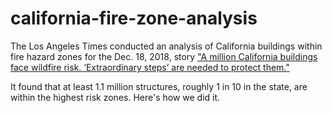 # california-fire-zone-analysis

The Los Angeles Times conducted an analysis of California buildings within fire hazard zones for the Dec. 18, 2018, story ["A million California buildings face wildfire risk. ‘Extraordinary steps’ are needed to protect them."](https://www.latimes.com/projects/la-me-california-buildings-in-fire-zones/)

It found that at least 1.1 million structures, roughly 1 in 10 in the state, are within the highest risk zones. Here's how we did it.
